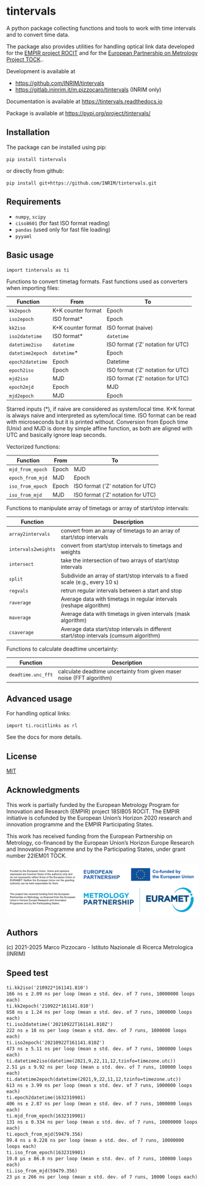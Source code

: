 # tintervals

A python package collecting  functions and tools to work with time intervals and to convert time data.

The package also provides utilities for handling optical link data developed for the [EMPIR project ROCIT](http://empir.npl.co.uk/rocit/) and for the [European Partnership on Metrology Project TOCK](https://www.ptb.de/epm2022/tock/home)..

Development is available at 
- https://github.com/INRIM/tintervals
- https://gitlab.ininrim.it/m.pizzocaro/tintervals (INRIM only)

Documentation is available at https://tintervals.readthedocs.io

Package is available at https://pypi.org/project/tintervals/


## Installation

The package can be installed using pip:

`pip install tintervals`

or directly from github:

`pip install git+https://github.com/INRIM/tintervals.git`

## Requirements

* `numpy`, `scipy`
* `ciso8601` (for fast ISO format reading)
* `pandas` (used only for fast file loading)
* `pyyaml`

## Basic usage

`import tintervals as ti`

Functions to convert timetag formats.
Fast functions used as converters when importing files:

| Function        | From               | To    | 
| --------------- | ------------------ | ----- |
| `kk2epoch`      | K+K counter format | Epoch |
| `iso2epoch`     | ISO format*        | Epoch |
| `kk2iso`        | K+K counter format | ISO format (naive) |
| `iso2datetime`  | ISO format*        | `datetime` |
| `datetime2iso`  | `datetime`         | ISO format ('Z' notation for UTC) |
| `datetime2epoch`| `datetime`*        | Epoch |
| `epoch2datetime`| Epoch              | Datetime |
| `epoch2iso`     | Epoch              | ISO format ('Z' notation for UTC) |
| `mjd2iso`       | MJD                | ISO format ('Z' notation for UTC) |
| `epoch2mjd`     | Epoch              | MJD   |
| `mjd2epoch`     | MJD                | Epoch |


Starred  inputs (*), if naive are considered as system/local time.
K+K format is always naive and interpreted as sytem/local time.
ISO format can be read with microseconds but it is printed without.
Conversion from Epoch time (Unix) and MJD is done by simple affine function, 
as both are aligned with UTC and basically ignore leap seconds.

Vectorized functions:

| Function        | From               | To    | 
| --------------- | ------------------ | ----- |
| `mjd_from_epoch`| Epoch              | MJD   |
| `epoch_from_mjd`| MJD                | Epoch |
| `iso_from_epoch`| Epoch              | ISO format ('Z' notation for UTC) |
| `iso_from_mjd`  | MJD                | ISO format ('Z' notation for UTC) |


Functions to manipulate array of timetags or array of start/stop intervals:

| Function | Description | 
| ------ | ------ |
| `array2intervals` | convert from an array of timetags to an array of start/stop intervals |
| `intervals2weights` | convert from start/stop intervals to timetags and weights  |
| `intersect` | take the intersection of two arrays of start/stop intervals |
| `split` | Subdivide an array of start/stop intervals to a fixed scale (e.g., every 10 s)|
| `regvals` | retrun regular intervals between a start and stop |
| `raverage` | Average data with timetags in regular intervals (reshape algorithm)|
| `maverage` | Average data with timetags in given intervals (mask algorithm)|
| `csaverage` | Average data  start/stop intervals in different start/stop intervals (cumsum algorithm)|

Functions to calculate deadtime uncertainty:

| Function | Description | 
| ------ | ------ |
| `deadtime.unc_fft` | calculate deadtime uncertainty from given maser noise (FFT algorithm) |


## Advanced usage
For handling optical links:

`import ti.rocitlinks as rl`

See the docs for more details.

## License

[MIT](https://opensource.org/licenses/MIT)


## Acknowledgments
This work is partially funded by the European Metrology Program for Innovation and Research (EMPIR) project 18SIB05 ROCIT.
The EMPIR initiative is cofunded by the European Union’s Horizon 2020 research and innovation programme and the EMPIR Participating States.

This work has received funding from the European Partnership on Metrology, co-financed by the European Union’s Horizon Europe Research and Innovation Programme and by the Participating States, under grant number 22IEM01 TOCK.

![badge](./Acknowledgement%20badge.png)

## Authors

(c) 2021-2025 Marco Pizzocaro - Istituto Nazionale di Ricerca Metrologica (INRIM)

## Speed test
```
ti.kk2iso('210922*161141.810')
166 ns ± 2.09 ns per loop (mean ± std. dev. of 7 runs, 10000000 loops each)
ti.kk2epoch('210922*161141.810')
658 ns ± 1.24 ns per loop (mean ± std. dev. of 7 runs, 1000000 loops each)
ti.iso2datetime('20210922T161141.810Z')
222 ns ± 18 ns per loop (mean ± std. dev. of 7 runs, 1000000 loops each)
ti.iso2epoch('20210922T161141.810Z')
473 ns ± 5.11 ns per loop (mean ± std. dev. of 7 runs, 1000000 loops each)
ti.datetime2iso(datetime(2021,9,22,11,12,tzinfo=timezone.utc))
2.51 µs ± 9.92 ns per loop (mean ± std. dev. of 7 runs, 100000 loops each)
ti.datetime2epoch(datetime(2021,9,22,11,12,tzinfo=timezone.utc))
613 ns ± 3.99 ns per loop (mean ± std. dev. of 7 runs, 1000000 loops each)
ti.epoch2datetime(1632319901)
406 ns ± 2.87 ns per loop (mean ± std. dev. of 7 runs, 1000000 loops each)
ti.mjd_from_epoch(1632319901)
131 ns ± 0.334 ns per loop (mean ± std. dev. of 7 runs, 10000000 loops each)
ti.epoch_from_mjd(59479.356)
99.4 ns ± 0.228 ns per loop (mean ± std. dev. of 7 runs, 10000000 loops each)
ti.iso_from_epoch(1632319901)
19.8 µs ± 86.8 ns per loop (mean ± std. dev. of 7 runs, 100000 loops each)
ti.iso_from_mjd(59479.356)
23 µs ± 266 ns per loop (mean ± std. dev. of 7 runs, 10000 loops each)
```

